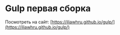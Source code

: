 # Gulp первая сборка
Посмотреть на сайт: [https://iliawhru.github.io/gulp/](https://iliawhru.github.io/gulp/)
